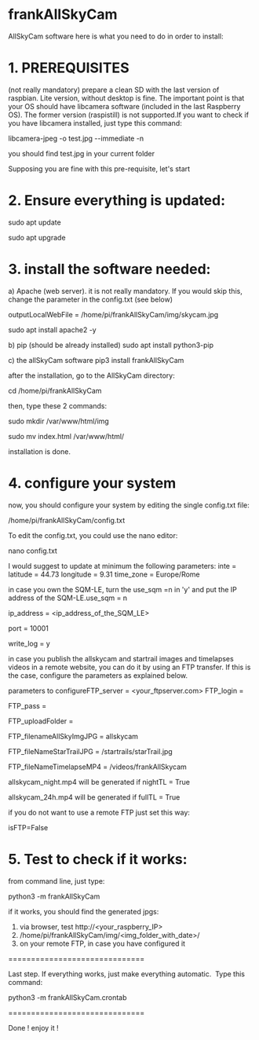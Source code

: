 # frankAllSkyCam
AllSkyCam software 
here is what you need to do in order to install:

# 1. PREREQUISITES
(not really mandatory) prepare a clean SD with the last version of raspbian. Lite version, without desktop is fine. 
The important point is that your OS should have libcamera software (included in the last Raspberry OS).
The former version (raspistill) is not supported.If you want to check if you have libcamera installed, just type this command:

libcamera-jpeg -o test.jpg --immediate -n

you should find test.jpg in your current folder

Supposing you are fine with this pre-requisite, let's start

# 2. Ensure everything is updated:

sudo apt update

sudo apt upgrade

# 3. install the software needed:

a) Apache (web server). it is not really mandatory. If you would skip this, change the parameter in the config.txt (see below)

outputLocalWebFile = /home/pi/frankAllSkyCam/img/skycam.jpg

sudo apt install apache2 -y

b) pip (should be already installed)
sudo apt install python3-pip

c) the allSkyCam software
pip3 install frankAllSkyCam

after the installation, go to the AllSkyCam directory:

cd /home/pi/frankAllSkyCam

then, type these 2 commands:

sudo mkdir /var/www/html/img

sudo mv index.html /var/www/html/

installation is done.

# 4. configure your system

now, you should configure your system by editing the single config.txt file:

/home/pi/frankAllSkyCam/config.txt

To edit the config.txt, you could use the nano editor:

nano config.txt

I would suggest to update at minimum the following parameters:
inte = <name of your AllSkyCam that will be on top-center of the allSky image>
latitude = 44.73
longitude = 9.31
time_zone = Europe/Rome

in case you own the SQM-LE, turn the use_sqm =n in 'y' and put the IP address of the SQM-LE.use_sqm = n
  
ip_address = <ip_address_of_the_SQM_LE>
  
port = 10001
  
write_log = y
  

in case you publish the allskycam and startrail images and timelapses videos in a remote website, you can do it by using an FTP transfer. If this is the case, configure the parameters as explained below.
  
parameters to configureFTP_server = <your_ftpserver.com>
FTP_login = <youruser>
  
FTP_pass = <yourpass>
  
FTP_uploadFolder =<your upload dir>
  
FTP_filenameAllSkyImgJPG = allskycam
  
FTP_fileNameStarTrailJPG = /startrails/starTrail.jpg
  
FTP_fileNameTimelapseMP4 = /videos/frankAllSkycam
 

allskycam_night.mp4 will be generated if nightTL = True
 
allskycam_24h.mp4 will be generated if fullTL = True

if you do not want to use a remote FTP just set this way:
  
isFTP=False
  

 # 5. Test to check if it works:

from command line, just type:

python3 -m frankAllSkyCam

if it works, you should find the generated jpgs:

1. via browser, test http://<your_raspberry_IP>
2. /home/pi/frankAllSkyCam/img/<img_folder_with_date>/<jpg files>
3. on your remote FTP, in case you have configured it
  
==============================
  
Last step. If everything works, just make everything automatic. 
Type this command:

python3 -m frankAllSkyCam.crontab
  
==============================
  
  
Done !
enjoy it !
